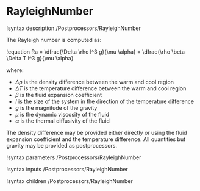 # RayleighNumber

!syntax description /Postprocessors/RayleighNumber

The Rayleigh number is computed as:

!equation
Ra = \dfrac{\Delta \rho l^3 g}{\mu \alpha} = \dfrac{\rho \beta \Delta T l^3 g}{\mu \alpha}

where:

- $\Delta \rho$ is the density difference between the warm and cool region
- $\Delta T$ is the temperature difference between the warm and cool region
- $\beta$ is the fluid expansion coefficient
- $l$ is the size of the system in the direction of the temperature difference
- $g$ is the magnitude of the gravity
- $\mu$ is the dynamic viscosity of the fluid
- $\alpha$ is the thermal diffusivity of the fluid


The density difference may be provided either directly or using the fluid expansion coefficient
and the temperature difference.
All quantities but gravity may be provided as postprocessors.

!syntax parameters /Postprocessors/RayleighNumber

!syntax inputs /Postprocessors/RayleighNumber

!syntax children /Postprocessors/RayleighNumber
